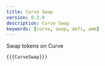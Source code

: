 ```yaml
---
title: Curve Swap
version: 0.3.9
description: Curve Swap
keywords: [curve, swap, defi, amm]
---
```


Swap tokens on Curve

```vyper
{{{CurveSwap}}}
```
